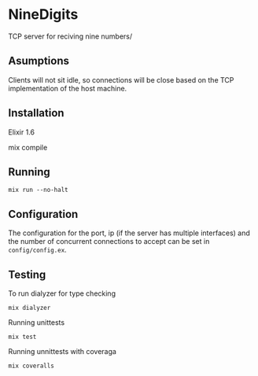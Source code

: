 # NineDigits

TCP server for reciving nine numbers/

## Asumptions

Clients will not sit idle, so connections will be close based on the TCP
implementation of the host machine.

## Installation

Elixir 1.6

mix compile

## Running

```
mix run --no-halt
```

## Configuration

The configuration for the port, ip (if the server has multiple interfaces) and
the number of concurrent connections to accept can be set in `config/config.ex`.

## Testing

To run dialyzer for type checking

```
mix dialyzer
```

Running unittests

```
mix test
```

Running unnittests with coveraga

```
mix coveralls
```
